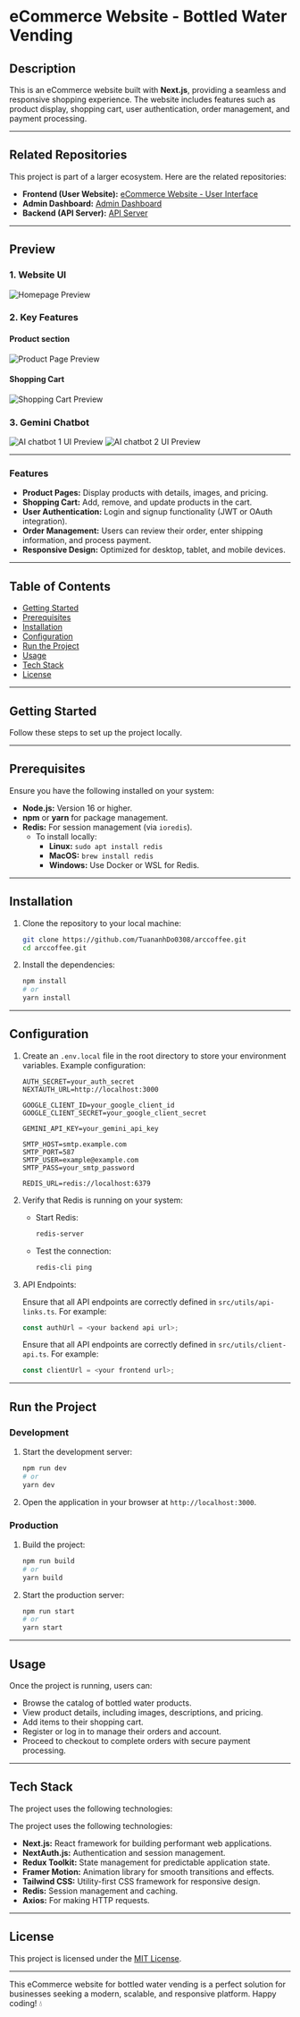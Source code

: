 # eCommerce Website - Bottled Water Vending

## Description

This is an eCommerce website built with **Next.js**, providing a seamless and responsive shopping experience. The website includes features such as product display, shopping cart, user authentication, order management, and payment processing.

---

## Related Repositories

This project is part of a larger ecosystem. Here are the related repositories:

- **Frontend (User Website):** [eCommerce Website - User Interface](https://github.com/TuananhDo0308/arccoffee.git)
- **Admin Dashboard:** [Admin Dashboard](https://github.com/TuananhDo0308/arccoffee-admin.git)
- **Backend (API Server):** [API Server](https://github.com/tquocan04/arccoffee-backend.git)

---

## Preview

### 1. Website UI
![Homepage Preview](./public/images/home.png)

### 2. Key Features
#### Product section
![Product Page Preview](./public/images/product.png)

#### Shopping Cart
![Shopping Cart Preview](./public/images/cart.png)

### 3. Gemini Chatbot
![AI chatbot 1 UI Preview](./public/images/Ai1.png)
![AI chatbot 2 UI Preview](./public/images/Ai2.png)


---

### Features

- **Product Pages:** Display products with details, images, and pricing.
- **Shopping Cart:** Add, remove, and update products in the cart.
- **User Authentication:** Login and signup functionality (JWT or OAuth integration).
- **Order Management:** Users can review their order, enter shipping information, and process payment.
- **Responsive Design:** Optimized for desktop, tablet, and mobile devices.

---

## Table of Contents

- [Getting Started](#getting-started)
- [Prerequisites](#prerequisites)
- [Installation](#installation)
- [Configuration](#configuration)
- [Run the Project](#run-the-project)
- [Usage](#usage)
- [Tech Stack](#tech-stack)
- [License](#license)

---

## Getting Started

Follow these steps to set up the project locally.

---

## Prerequisites

Ensure you have the following installed on your system:

- **Node.js:** Version 16 or higher.
- **npm** or **yarn** for package management.
- **Redis:** For session management (via `ioredis`).
   - To install locally:
     - **Linux:** `sudo apt install redis`
     - **MacOS:** `brew install redis`
     - **Windows:** Use Docker or WSL for Redis.

---

## Installation

1. Clone the repository to your local machine:

   ```bash
   git clone https://github.com/TuananhDo0308/arccoffee.git
   cd arccoffee.git
   ```

2. Install the dependencies:

   ```bash
   npm install
   # or
   yarn install
   ```

---

## Configuration

1. Create an `.env.local` file in the root directory to store your environment variables. Example configuration:

   ```env
   AUTH_SECRET=your_auth_secret
   NEXTAUTH_URL=http://localhost:3000

   GOOGLE_CLIENT_ID=your_google_client_id
   GOOGLE_CLIENT_SECRET=your_google_client_secret

   GEMINI_API_KEY=your_gemini_api_key

   SMTP_HOST=smtp.example.com
   SMTP_PORT=587
   SMTP_USER=example@example.com
   SMTP_PASS=your_smtp_password

   REDIS_URL=redis://localhost:6379
   ```

2. Verify that Redis is running on your system:

   - Start Redis:
     ```bash
     redis-server
     ```
   - Test the connection:
     ```bash
     redis-cli ping
     ```

3. API Endpoints:

   Ensure that all API endpoints are correctly defined in `src/utils/api-links.ts`. For example:

   ```typescript
   const authUrl = <your backend api url>;
   ```
   Ensure that all API endpoints are correctly defined in `src/utils/client-api.ts`. For example:

   ```typescript
   const clientUrl = <your frontend url>;
   ```

   
---

## Run the Project

### Development

1. Start the development server:
   ```bash
   npm run dev
   # or
   yarn dev
   ```

2. Open the application in your browser at `http://localhost:3000`.

### Production

1. Build the project:
   ```bash
   npm run build
   # or
   yarn build
   ```

2. Start the production server:
   ```bash
   npm run start
   # or
   yarn start
   ```

---

## Usage

Once the project is running, users can:

- Browse the catalog of bottled water products.
- View product details, including images, descriptions, and pricing.
- Add items to their shopping cart.
- Register or log in to manage their orders and account.
- Proceed to checkout to complete orders with secure payment processing.

---

## Tech Stack

The project uses the following technologies:

The project uses the following technologies:

- **Next.js:** React framework for building performant web applications.
- **NextAuth.js:** Authentication and session management.
- **Redux Toolkit:** State management for predictable application state.
- **Framer Motion:** Animation library for smooth transitions and effects.
- **Tailwind CSS:** Utility-first CSS framework for responsive design.
- **Redis:** Session management and caching.
- **Axios:** For making HTTP requests.

---

## License

This project is licensed under the [MIT License](LICENSE).

---

This eCommerce website for bottled water vending is a perfect solution for businesses seeking a modern, scalable, and responsive platform. Happy coding! 💧
